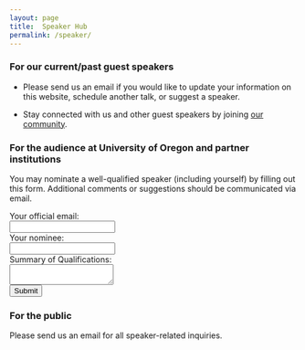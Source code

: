 ```yaml
---
layout: page
title:  Speaker Hub
permalink: /speaker/
---
```

### For our current/past guest speakers

* Please send us an email if you would like to update your information on this website, schedule another talk, or suggest a speaker.

* Stay connected with us and other guest speakers by joining [our community](). 

### For the audience at University of Oregon and partner institutions

You may nominate a well-qualified speaker (including yourself) by filling out this form. Additional comments or suggestions should be communicated via email.


<div class="center-div">
<div class="form">
<form
  action="https://formspree.io/f/xdojqjrd"
  method="POST"
>
  <label for="email" class="label">Your official email: </label>
  <br>
  <div class="textbox-container ic">  
    <input type="text" autocomplete="off" name="email" id="email" class="textbox">
  </div>
  <label for="nominee" class="label">Your nominee: </label>
  <br>
  <div class="textbox-container ic">
    <input type="text" autocomplete="off" name="nominee" id="nominee" class="textbox">
  </div>
  <label for="qualifications" class="label">Summary of Qualifications:</label>
  <br>
  <div class="textbox-container ic">
    <textarea type="text" autocomplete="off" name="qualifications" id="qualifications" class="textbox qual"></textarea>
  </div>
  <!-- your other form fields go here -->
  <button class="button1 ic1 submit-button" role="button" type="submit">Submit</button>

</form>

</div>
</div>

  
### For the public
  
Please send us an email for all speaker-related inquiries.
